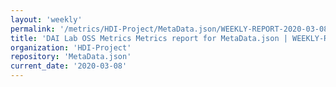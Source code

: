 ```yaml
---
layout: 'weekly'
permalink: '/metrics/HDI-Project/MetaData.json/WEEKLY-REPORT-2020-03-08'
title: 'DAI Lab OSS Metrics Metrics report for MetaData.json | WEEKLY-REPORT-2020-03-08'
organization: 'HDI-Project'
repository: 'MetaData.json'
current_date: '2020-03-08'
---
```

